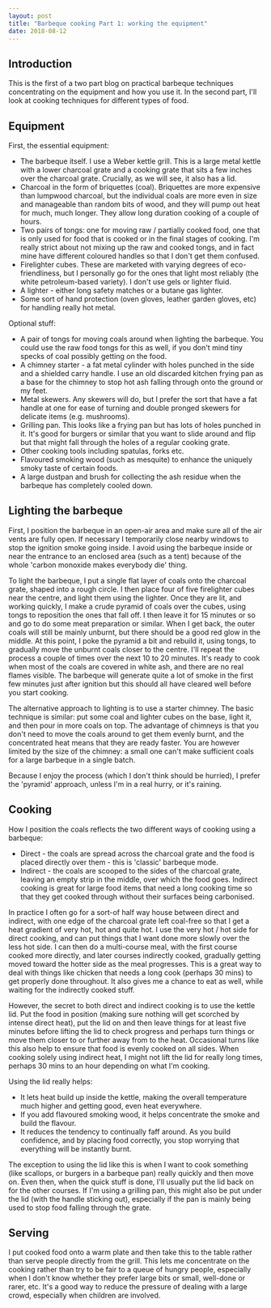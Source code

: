 ```yaml
---
layout: post
title: "Barbeque cooking Part 1: working the equipment"
date: 2018-08-12
---
```

## Introduction

This is the first of a two part blog on practical barbeque techniques concentrating on the equipment and how you use it. In the second part, I'll look at cooking techniques for different types of food.
## Equipment

First, the essential equipment:

* The barbeque itself. I use a Weber kettle grill. This is a large metal kettle with a lower charcoal grate and a cooking grate that sits a few inches over the charcoal grate. Crucially, as we will see, it also has a lid.
* Charcoal in the form of briquettes (coal). Briquettes are more expensive than lumpwood charcoal, but the individual coals are more even in size and manageable than random bits of wood, and they will pump out heat for much, much longer. They allow long duration cooking of a couple of hours.
* Two pairs of tongs: one for moving raw / partially cooked food, one that is only used for food that is cooked or in the final stages of cooking. I'm really strict about not mixing up the raw and cooked tongs, and in fact mine have different coloured handles so that I don't get them confused.
* Firelighter cubes. These are marketed with varying degrees of eco-friendliness, but I personally go for the ones that light most reliably (the white petroleum-based variety). I don't use gels or lighter fluid.
* A lighter - either long safety matches or a butane gas lighter.
* Some sort of hand protection (oven gloves, leather garden gloves, etc) for handling really hot metal.

Optional stuff:
* A pair of tongs for moving coals around when lighting the barbeque. You could use the raw food tongs for this as well, if you don't mind tiny specks of coal possibly getting on the food.
* A chimney starter - a fat metal cylinder with holes punched in the side and a shielded carry handle. I use an old discarded kitchen frying pan as a base for the chimney to stop hot ash falling through onto the ground or my feet.
* Metal skewers. Any skewers will do, but I prefer the sort that have a fat handle at one for ease of turning and double pronged skewers for delicate items (e.g. mushrooms).
* Grilling pan. This looks like a frying pan but has lots of holes punched in it. It's good for burgers or similar that you want to slide around and flip but that might fall through the holes of a regular cooking grate.
* Other cooking tools including spatulas, forks etc.
* Flavoured smoking wood (such as mesquite) to enhance the uniquely smoky taste of certain foods.
* A large dustpan and brush for collecting the ash residue when the barbeque has completely cooled down.

## Lighting the barbeque

First, I position the barbeque in an open-air area and make sure all of the air vents are fully open. If necessary I temporarily close nearby windows to stop the ignition smoke going inside. I avoid using the barbeque inside or near the entrance to an enclosed area (such as a tent) because of the whole 'carbon monoxide makes everybody die' thing.

To light the barbeque, I put a single flat layer of coals onto the charcoal grate, shaped into a rough circle. I then place four of five firelighter cubes near the centre, and light them using the lighter. Once they are lit, and working quickly, I make a crude pyramid of coals over the cubes, using tongs to reposition the ones that fall off. I then leave it for 15 minutes or so and go to do some meat preparation or similar. When I get back, the outer coals will still be mainly unburnt, but there should be a good red glow in the middle. At this point, I poke the pyramid a bit and rebuild it, using tongs, to gradually move the unburnt coals closer to the centre. I'll repeat the process a couple of times over the next 10 to 20 minutes. It's ready to cook when most of the coals are covered in white ash, and there are no real flames visible. The barbeque will generate quite a lot of smoke in the first few minutes just after ignition but this should all have cleared well before you start cooking.

The alternative approach to lighting is to use a starter chimney. The basic technique is similar: put some coal and lighter cubes on the base, light it, and then pour in more coals on top. The advantage of chimneys is that you don't need to move the coals around to get them evenly burnt, and the concentrated heat means that they are ready faster. You are however limited by the size of the chimney: a small one can't make sufficient coals for a large barbeque in a single batch.  

Because I enjoy the process (which I don't think should be hurried), I prefer the 'pyramid' approach, unless I'm in a real hurry, or it's raining. 

## Cooking

How I position the coals reflects the two different ways of cooking using a barbeque:
* Direct - the coals are spread across the charcoal grate and the food is placed directly over them - this is 'classic' barbeque mode.
* Indirect - the coals are scooped to the sides of the charcoal grate, leaving an empty strip in the middle, over which the food goes. Indirect cooking is great for large food items that need a long cooking time so that they get cooked through without their surfaces being carbonised.

In practice I often go for a sort-of half way house between direct and indirect, with one edge of the charcoal grate left coal-free so that I get a heat gradient of very hot, hot and quite hot. I use the very hot / hot side for direct cooking, and can put things that I want done more slowly over the less hot side. I can then do a multi-course meal, with the first course cooked more directly, and later courses indirectly cooked, gradually getting moved toward the hotter side as the meal progresses. This is a great way to deal with things like chicken that needs a long cook (perhaps 30 mins) to get properly done throughout. It also gives me a chance to eat as well, while waiting for the indirectly cooked stuff. 

However, the secret to both direct and indirect cooking is to use the kettle lid. Put the food in position (making sure nothing will get scorched by intense direct heat), put the lid on and then leave things for at least five minutes before lifting the lid to check progress and perhaps turn things or move them closer to or further away from to the heat. Occasional turns like this also help to ensure that food is evenly cooked on all sides. When cooking solely using indirect heat, I might not lift the lid for really long times, perhaps 30 mins to an hour depending on what I'm cooking.

Using the lid really helps:
* It lets heat build up inside the kettle, making the overall temperature much higher and getting good, even heat everywhere.
* If you add flavoured smoking wood, it helps concentrate the smoke and build the flavour.
* It reduces the tendency to continually faff around. As you build confidence, and by placing food correctly, you stop worrying that everything will be instantly burnt.

The exception to using the lid like this is when I want to cook something (like scallops, or burgers in a barbeque pan) really quickly and then move on. Even then, when the quick stuff is done, I'll usually put the lid back on for the other courses. If I'm using a grilling pan, this might also be put under the lid (with the handle sticking out), especially if the pan is mainly being used to stop food falling through the grate.

## Serving

I put cooked food onto a warm plate and then take this to the table rather than serve people directly from the grill. This lets me concentrate on the cooking rather than try to be fair to a queue of hungry people, especially when I don't know whether they prefer large bits or small, well-done or rarer, etc. It's a good way to reduce the pressure of dealing with a large crowd, especially when children are involved. 

